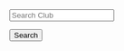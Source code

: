<html>
    <head>
        <style>
            .btn-custom {
                color: #fff;
                background-color: #198754;
                border-color: #ffffff;
            }
            .btn-custom:hover, .btn-custom:focus, .btn-custom:active, .btn-custom.active, .open>.dropdown-toggle.btn-custom {
                color: #fff;
                background-color: #157347;
                border-color: #ffffff;
            }
        </style>
        <form class="d-flex" role="search">
                <input type="text" class="form-control" id="term" placeholder="Search Club">
        </form>
        <label></label>
        <button class="btn btn-outline-success text-nowrap" onclick="clubSearch();">Search</button>
        <div class="container">
            <div class="row" id="result">
        </div>
        </div>
        <script type="text/javascript">
            const search_url = "https://rebeccaaa.tk/api/club/search";    
        function clubSearch() {
            // fetch standard requires database set to a name-value pair
            const term = document.getElementById("term");
            const body = {
                term: term.value,
                foo: "bar"
            };
            // fetch call with header options
            fetch('/api/club/search', {
                method: "POST",
                credentials: "include",
                body: JSON.stringify(body),
                cache: "no-cache",
                headers: new Headers({
                    "content-type": "application/json"
                })
            })
            // async then replies with response header
            .then(function (response) {
                // prepare HTML search result container for new output
                const resultContainer = document.getElementById("result");
                // clean up from previous search
                while (resultContainer.firstChild) {
                    resultContainer.removeChild(resultContainer.firstChild);
                }
                // trap error response from Web API
                if (response.status !== 200) {
                    const errorMsg = 'Database response error: ' + response.status;
                    console.log(errorMsg);
                    const div = document.createElement("div");
                    div.innerHTML = errorMsg;
                    resultContainer.appendChild(div);
                    return;
                }
                // response contains valid result
                response.json().then(function(data) {
                    // loop through JSON and build HTML output
                    for (let i = 0; i < data.length; i++) {
                        const div = document.createElement("div");
                        div.innerHTML = data[i].club;
                        resultContainer.appendChild(div);
                    }
                })
            })
        }               
    </script> 
 </head>
 <html>
   
    
